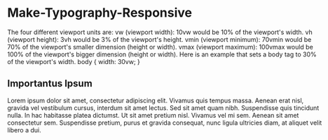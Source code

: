 # Make-Typography-Responsive
The four different viewport units are:  vw (viewport width): 10vw would be 10% of the viewport's width. vh (viewport height): 3vh would be 3% of the viewport's height. vmin (viewport minimum): 70vmin would be 70% of the viewport's smaller dimension (height or width). vmax (viewport maximum): 100vmax would be 100% of the viewport's bigger dimension (height or width). Here is an example that sets a body tag to 30% of the viewport's width.  body { width: 30vw; }
<style>
h2 { width: 80vw; }
 p { width: 75vw; }
</style>
<h2>Importantus Ipsum</h2>
<p>Lorem ipsum dolor sit amet, consectetur adipiscing elit. Vivamus quis tempus massa. Aenean erat nisl, gravida vel vestibulum cursus, interdum sit amet lectus. Sed sit amet quam nibh. Suspendisse quis tincidunt nulla. In hac habitasse platea dictumst. Ut sit amet pretium nisl. Vivamus vel mi sem. Aenean sit amet consectetur sem. Suspendisse pretium, purus et gravida consequat, nunc ligula ultricies diam, at aliquet velit libero a dui.</p>
